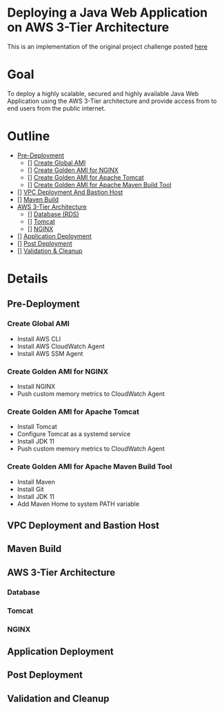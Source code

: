 # Deploying a Java Web Application on AWS 3-Tier Architecture
This is an implementation of the original project challenge posted [here](https://devopsrealtime.com/deploy-java-application-on-aws-3-tier-architecture/)

# Goal
To deploy a highly scalable, secured and highly available Java Web Application using the AWS 3-Tier architecture and provide access from to end users from the public 
internet.

# Outline
- [Pre-Deployment](#pre-deployment)
  + [] [Create Global AMI](#create-global-ami)   
  + [] [Create Golden AMI for NGINX](#create-golden-ami-for-nginx)  
  + [] [Create Golden AMI for Apache Tomcat](#create-golden-ami-for-apache-tomcat)  
  + [] [Create Golden AMI for Apache Maven Build Tool](#create-golden-ami-for-apache-maven-build-tool)  
-  [] [VPC Deployment And Bastion Host](#vpc-deployment-and-bastion-host)  
- [] [Maven Build](#maven-build)  
- [AWS 3-Tier Architecture](#aws-3-tier-architecture)  
  + [] [Database (RDS)](#database)  
  + [] [Tomcat](#tomcat)  
  + [] [NGINX](#nginx)  
- [] [Application Deployment](#application-deployment)  
- [] [Post Deployment](#post-deployment)  
- [] [Validation & Cleanup](#validation-and-cleanup)  

# Details
## Pre-Deployment
### Create Global AMI
- Install AWS CLI
- Install AWS CloudWatch Agent
- Install AWS SSM Agent
### Create Golden AMI for NGINX
- Install NGINX
- Push custom memory metrics to CloudWatch Agent
### Create Golden AMI for Apache Tomcat
- Install Tomcat
- Configure Tomcat as a systemd service
- Install JDK 11
- Push custom memory metrics to CloudWatch Agent
### Create Golden AMI for Apache Maven Build Tool
- Install Maven
- Install Git
- Install JDK 11
- Add Maven Home to system PATH variable
## VPC Deployment and Bastion Host
## Maven Build
## AWS 3-Tier Architecture
### Database
### Tomcat
### NGINX
## Application Deployment
## Post Deployment
## Validation and Cleanup


